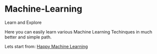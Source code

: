 # Machine-Learning
Learn and Explore 

Here you can easily learn various Machine Learning Techinques in much better and simple path.

Lets start from:
[Happy Machine Learning](https://github.com/mankertales/Machine-Learning/blob/master/Intro%20to%20Machine%20Learning.ipynb)



